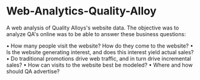 # Web-Analytics-Quality-Alloy
A web analysis of Quality Alloys's website data. The objective was to analyze QA's online  was to be able to answer these business questions:

• How many people visit the website? How do they come to the website? 
• Is the website generating interest, and does this interest yield actual sales? 
• Do traditional promotions drive web traffic, and in turn drive incremental sales? 
• How can visits to the website best be modeled? 
• Where and how should QA advertise?


